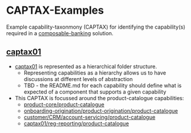# CAPTAX-Examples

Example capability-taxonmony (CAPTAX) for identifying the capability(s) required in a [composable-banking](https://www.mambu.com/composable-banking) solution.

## [captax01](https://github.com/MkershMambu/CAPTAX-Examples/tree/main/captax01) 

* [captax01](https://github.com/MkershMambu/CAPTAX-Examples/tree/main/captax01) is represented as a hierarchical folder structure.
   * Representing capabilities as a hierarchy allows us to have discussions at different levels of abstraction
   * TBD - the README.md for each capability should define what is expected of a component that supports a given capability
* This CAPTAX is focussed around the product-catalogue capabilities:
    * [product-core/product-catalogue](https://github.com/MkershMambu/CAPTAX-Examples/tree/main/captax01/component/product-core/product-catalogue)
    * [onboarding-origination/product-origination/product-catalogue](https://github.com/MkershMambu/CAPTAX-Examples/tree/main/captax01/component/onboarding-origination/product-origination/product-catalogue)
    * [customer/CRM/account-servicing/product-catalogue](https://github.com/MkershMambu/CAPTAX-Examples/tree/main/captax01/component/customer/CRM/account-servicing/product-catalogue)
    * [captax01/reg-reporting/product-catalogue](https://github.com/MkershMambu/CAPTAX-Examples/tree/main/captax01/component/reg-reporting/product-catalogue)


